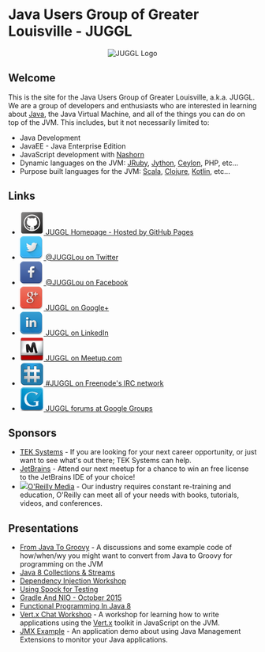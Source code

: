 # Java Users Group of Greater Louisville - JUGGL

<div style="text-align: center;">
  <img src="https://raw.githubusercontent.com/JUGGL/juggl.github.io/master/images/JUGGL-logo.png" alt="JUGGL Logo">
</div>

## Welcome
This is the site for the Java Users Group of Greater Louisville, a.k.a. JUGGL. We are a group of developers and
enthusiasts who are interested in learning about [Java](http://www.java.com/), the Java Virtual Machine, and all of the
things you can do on top of the JVM. This includes, but it not necessarily limited to:

* Java Development
* JavaEE - Java Enterprise Edition
* JavaScript development with [Nashorn](http://openjdk.java.net/projects/nashorn/)
* Dynamic languages on the JVM: [JRuby](http://jruby.org/), [Jython](http://www.jython.org/), [Ceylon](http://ceylon-lang.org/), PHP, etc...
* Purpose built languages for the JVM: [Scala](http://scala-lang.org/), [Clojure](http://clojure.org/), [Kotlin](http://kotlinlang.org/), etc...

## Links

<ul>
<li><a href="http://www.juggl.us/" target="_homepage"><img src="images/Github.png">&nbsp;JUGGL Homepage - Hosted by GitHub Pages</a></li>
<li><a href="https://twitter.com/JUGGLou" target="_twitter"><img src="images/Twitter.png">&nbsp;@JUGGLou on Twitter</a></li>
<li><a href="https://www.facebook.com/JUGGLou" target="_facebook"><img src="images/Facebook.png">&nbsp;@JUGGLou on Facebook</a></li>
<li><a href="https://www.google.com/+JugglUs" target="_googleplus"><img src="images/GooglePlus.png">&nbsp;JUGGL on Google+</a></li>
<li><a href="https://www.linkedin.com/groups/Java-Users-Group-Greater-Louisville-3818364" target="_linkedin"><img src="images/LinkedIn.png">&nbsp;JUGGL on LinkedIn</a></li>
<li><a href="http://www.meetup.com/JUGGLou/" target="_meetup"><img src="images/meetup.png">&nbsp;JUGGL on Meetup.com</a></li>
<li><a href="http://webchat.freenode.net?channels=%23juggl" target="_webchat"><img src="images/Freenode.png">&nbsp;#JUGGL on Freenode's IRC network</a></li>
<li><a href="https://groups.google.com/forum/#!forum/juggl" target="_googlegroups"><img src="images/GoogleGroups.png">&nbsp;JUGGL forums at Google Groups</a></li>
</ul>

## Sponsors
* [TEK Systems](http://www.teksystems.com/) - If you are looking for your next career opportunity, or just want to see what's out there; TEK Systems can help.
* [JetBrains](https://www.jetbrains.com/) - Attend our next meetup for a chance to win an free license to the JetBrains IDE of your choice!
*  <a href="http://www.oreilly.com/pub/cpc/1041"><img src="http://www.oreilly.com/partner_file/125x125.gif" /></a>[O'Reilly Media](http://oreilly.com) - Our industry requires constant re-training and education, O'Reilly can meet all of your needs with books, tutorials, videos, and conferences.

## Presentations

* [From Java To Groovy](https://github.com/JUGGL/java2groovy) - A discussions and some example code of how/when/wy you might want to convert from Java to Groovy for programming on the JVM
* [Java 8 Collections & Streams](https://github.com/JUGGL/2016-august-collections-streams)
* [Dependency Injection Workshop](https://github.com/JUGGL/2016-march-dependency-injection)
* [Using Spock for Testing](https://github.com/JUGGL/2016-february-spock)
* [Gradle And NIO - October 2015](https://github.com/JUGGL/october-2015)
* [Functional Programming In Java 8](https://github.com/JUGGL/java-8-functional-introduction)
* [Vert.x Chat Workshop](http://www.juggl.us/codepalousa-vertx-chat/) - A workshop for learning how to write applications using the [Vert.x](http://vertx.io/) toolkit in JavaScript on the JVM.
* [JMX Example](http://www.juggl.us/JMXExample/) - An application demo about using Java Management Extensions to monitor your Java applications.